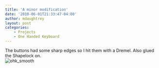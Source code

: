 ```yaml
---
title: 'A minor modification'
date: '2010-06-01T21:33:47-04:00'
author: mdaughtrey
layout: post
categories:
    - Projects
    - One Handed Keyboard
---
```


The buttons had some sharp edges so I hit them with a Dremel. Also glued the Shapelock on.  
![](/assets/uploads/2010/06/ohk_smooth.jpg "ohk_smooth")
